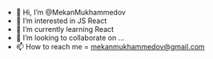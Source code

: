- 👋 Hi, I’m @MekanMukhammedov
- 👀 I’m interested in JS React
- 🌱 I’m currently learning React
- 💞️ I’m looking to collaborate on ...
- 📫 How to reach me = mekanmukhammedov@gmail.com

<!---
MekanMukhammedov/MekanMukhammedov is a ✨ special ✨ repository because its `README.md` (this file) appears on your GitHub profile.
You can click the Preview link to take a look at your changes.
--->
